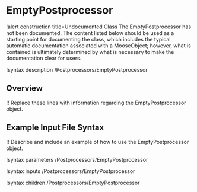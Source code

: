 # EmptyPostprocessor

!alert construction title=Undocumented Class
The EmptyPostprocessor has not been documented. The content listed below should be used as a starting point for
documenting the class, which includes the typical automatic documentation associated with a
MooseObject; however, what is contained is ultimately determined by what is necessary to make the
documentation clear for users.

!syntax description /Postprocessors/EmptyPostprocessor

## Overview

!! Replace these lines with information regarding the EmptyPostprocessor object.

## Example Input File Syntax

!! Describe and include an example of how to use the EmptyPostprocessor object.

!syntax parameters /Postprocessors/EmptyPostprocessor

!syntax inputs /Postprocessors/EmptyPostprocessor

!syntax children /Postprocessors/EmptyPostprocessor
